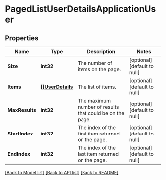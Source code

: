 # PagedListUserDetailsApplicationUser

## Properties
Name | Type | Description | Notes
------------ | ------------- | ------------- | -------------
**Size** | **int32** | The number of items on the page. | [optional] [default to null]
**Items** | [**[]UserDetails**](UserDetails.md) | The list of items. | [optional] [default to null]
**MaxResults** | **int32** | The maximum number of results that could be on the page. | [optional] [default to null]
**StartIndex** | **int32** | The index of the first item returned on the page. | [optional] [default to null]
**EndIndex** | **int32** | The index of the last item returned on the page. | [optional] [default to null]

[[Back to Model list]](../README.md#documentation-for-models) [[Back to API list]](../README.md#documentation-for-api-endpoints) [[Back to README]](../README.md)

